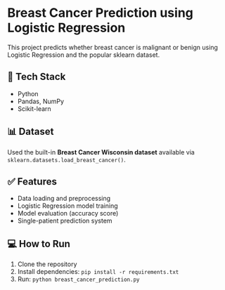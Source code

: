 # Breast Cancer Prediction using Logistic Regression

This project predicts whether breast cancer is malignant or benign using Logistic Regression and the popular sklearn dataset.

## 📌 Tech Stack
- Python
- Pandas, NumPy
- Scikit-learn

## 📊 Dataset
Used the built-in **Breast Cancer Wisconsin dataset** available via `sklearn.datasets.load_breast_cancer()`.

## ✅ Features
- Data loading and preprocessing
- Logistic Regression model training
- Model evaluation (accuracy score)
- Single-patient prediction system

## 💻 How to Run
1. Clone the repository
2. Install dependencies: `pip install -r requirements.txt`
3. Run: `python breast_cancer_prediction.py`
